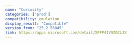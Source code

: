 ```yaml
---
name: "Curiosity"
categories: ['prod']
compatibility: emulation
display_result: "Compatible"
version_from: "25.2.56045"
link: https://apps.microsoft.com/detail/XPFP41V9ZGCLJX
---
```

